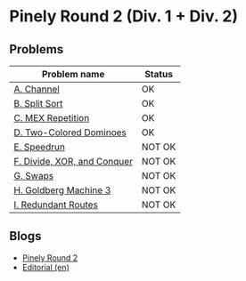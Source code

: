 # Pinely Round 2 (Div. 1 + Div. 2)

## Problems

|Problem name|Status|
|------------|---------|
| [A. Channel](problems/A._Channel.md)|OK|
| [B. Split Sort](problems/B._Split_Sort.md)|OK|
| [C. MEX Repetition](problems/C._MEX_Repetition.md)|OK|
| [D. Two-Colored Dominoes](problems/D._Two-Colored_Dominoes.md)|OK|
| [E. Speedrun](problems/E._Speedrun.md)|NOT OK|
| [F. Divide, XOR, and Conquer](problems/F._Divide,_XOR,_and_Conquer.md)|NOT OK|
| [G. Swaps](problems/G._Swaps.md)|NOT OK|
| [H. Goldberg Machine 3](problems/H._Goldberg_Machine_3.md)|NOT OK|
| [I. Redundant Routes](problems/I._Redundant_Routes.md)|NOT OK|
## Blogs

- [Pinely Round 2](blogs/Pinely_Round_2.md)
- [Editorial (en)](blogs/Editorial_(en).md)
